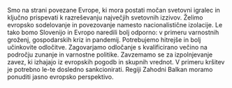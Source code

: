 Smo na strani povezane Evrope, ki mora postati močan svetovni igralec in ključno prispevati k razreševanju največjih svetovnih izzivov. Želimo evropsko sodelovanje in povezovanje namesto nacionalistične izolacije. Le tako bomo Slovenijo in Evropo naredili bolj odporno: v primeru varnostnih groženj, gospodarskih kriz in pandemij. Potrebujemo hitrejše in bolj učinkovite odločitve. Zagovarjamo odločanje s kvalificirano večino na področju zunanje in varnostne politike. Zavzemamo se za izpolnjevanje zavez, ki izhajajo iz evropskih pogodb in skupnih vrednot. V primeru kršitev je potrebno le-te dosledno sankcionirati. Regiji Zahodni Balkan moramo ponuditi jasno evropsko perspektivo.
